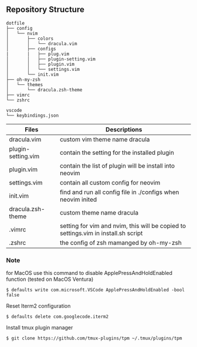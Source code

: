 ## Repository Structure

```
dotfile
├── config
│   └── nvim
│       ├── colors
│       │   └── dracula.vim
│       ├── configs
|       |   ├── plug.vim
│       │   ├── plugin-setting.vim
│       │   ├── plugin.vim
│       │   └── settings.vim
│       └── init.vim
├── oh-my-zsh
│   └── themes
│       └── dracula.zsh-theme
├── vimrc
└── zshrc

vscode
└── keybindings.json
```

| Files | Descriptions |
| --- | --- |
| dracula.vim | custom vim theme name dracula |
| plugin-setting.vim | contain the setting for the installed plugin |
| plugin.vim | contain the list of plugin will be install into neovim |
| settings.vim | contain all custom config for neovim |
| init.vim | find and run all config file in ./configs when neovim inited|
| dracula.zsh-theme | custom theme name dracula |
| .vimrc | setting for vim and nvim, this will be copied to settings.vim in install.sh script |
| .zshrc | the config of zsh mamanged by oh-my-zsh |

### Note
for MacOS
use this command to disable ApplePressAndHoldEnabled function (tested on MacOS Ventura)
```
$ defaults write com.microsoft.VSCode ApplePressAndHoldEnabled -bool false
```

Reset Iterm2 configuration
```
$ defaults delete com.googlecode.iterm2
```

Install tmux plugin manager
```
$ git clone https://github.com/tmux-plugins/tpm ~/.tmux/plugins/tpm
```


